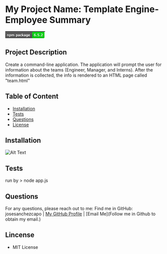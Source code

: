 # My Project Name: Template Engine-Employee Summary
![INQUIRER NMP PACKAGE](./Assets/inquirer.png)
## Project Description
Create a command-line application. The application will prompt the user for information about the teams (Engineer, Manager, and Interns).
After the information is collected, the info is rendered to an HTML page called "team.html"
## Table of Content
* [Installation](#installation) 
* [Tests](#Tests)
* [Questions](#Questions)
* [License](#License)   

## Installation
![Alt Text](./Assets/appNode.gif)
## Tests
run by > node app.js
## Questions
For any questions, please reach out to me:
    Find me in GitHub: josesanchezcapo | [My GitHub Profile](josesanchezcapo) | [Email Me](Follow me in Github to obtain my email.)
## Lincense
* MIT License